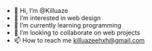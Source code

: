 - 👋 Hi, I’m @Killuaze
- 👀 I’m interested in web design 
- 🌱 I’m currently learning programming 
- 💞️ I’m looking to collaborate on web projects 
- 📫 How to reach me killuazeehxh@gmail.com
  
<!---
Killuaze/Killuaze is a ✨ special ✨ repository because its `README.md` (this file) appears on your GitHub profile.
You can click the Preview link to take a look at your changes.
--->
